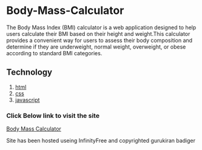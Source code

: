 ﻿# Body-Mass-Calculator
The Body Mass Index (BMI) calculator is a web application designed to help users calculate their BMI based on their height and weight.This calculator provides a convenient way for users to assess their body composition and determine if they are underweight, normal weight, overweight, or obese according to standard BMI categories. 

## ﻿Technology
1. [html](#front-end)
2. [css](#style)
3. [javascript](#scripting)


### Click Below link to visit the site 

<a href="bmc-gurukiran.infinityfreeapp.com" target="_blank">Body Mass Calculator</a>

Site has been hosted useing InfinityFree and copyrighted gurukiran badiger 

